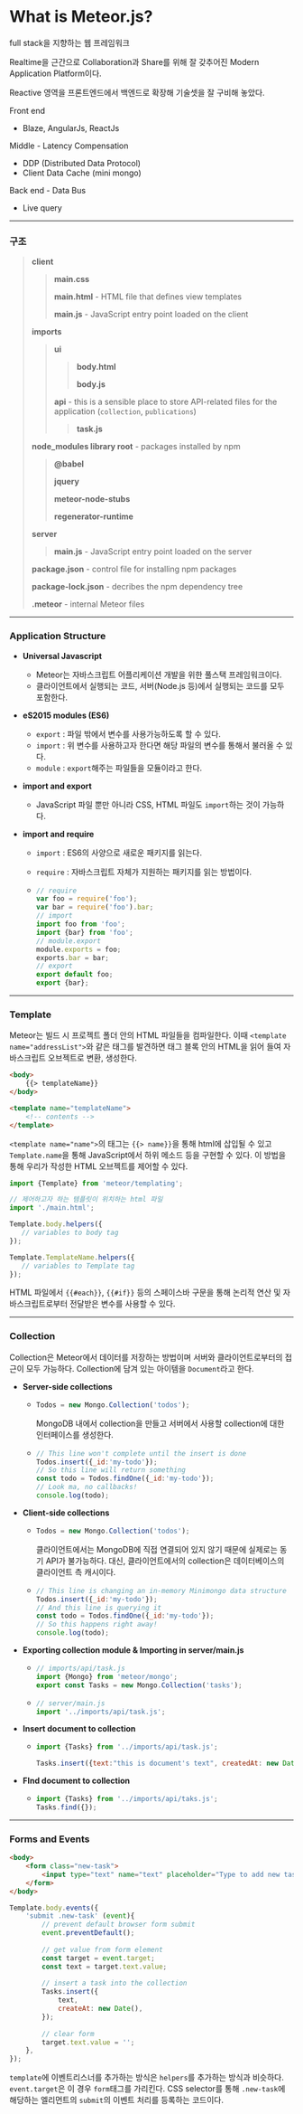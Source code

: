 # What is Meteor.js?

full stack을 지향하는 웹 프레임워크

Realtime을 근간으로 Collaboration과 Share를 위해 잘 갖추어진 Modern Application Platform이다.

Reactive 영역을 프론트엔드에서 백엔드로 확장해 기술셋을 잘 구비해 놓았다.

Front end 

* Blaze, AngularJs, ReactJs

Middle - Latency Compensation

* DDP (Distributed Data Protocol)
* Client Data Cache (mini mongo)

Back end - Data Bus

* Live query

***

### 구조

> **client**
>
> > **main.css**
> >
> > **main.html** - HTML file that defines view templates
> >
> > **main.js** - JavaScript entry point loaded on the client
>
> **imports**
>
> > **ui**
> >
> > > **body.html**
> > >
> > > **body.js**
> >
> > **api** - this is a sensible place to store API-related files for the application (`collection`, `publications`)
> >
> > > **task.js**
>
> **node_modules library root** - packages installed by npm
>
> > **@babel**
> >
> > **jquery**
> >
> > **meteor-node-stubs**
> >
> > **regenerator-runtime**
>
> **server**
>
> > **main.js** - JavaScript entry point loaded on the server
>
> **package.json** - control file for installing npm packages
>
> **package-lock.json** - decribes the npm dependency tree
>
> **.meteor** - internal Meteor files

***

### Application Structure

* **Universal Javascript**

  * Meteor는 자바스크립트 어플리케이션 개발을 위한 풀스택 프레임워크이다.
  * 클라이언트에서 실행되는 코드, 서버(Node.js 등)에서 실행되는 코드를 모두 포함한다.

* **eS2015 modules (ES6)**

  * `export` : 파일 밖에서 변수를 사용가능하도록 할 수 있다.
  * `import` : 위 변수를 사용하고자 한다면 해당 파일의 변수를 통해서 불러올 수 있다.
  * `module` : `export`해주는 파일들을 모듈이라고 한다.

* **import and export**

  * JavaScript 파일 뿐만 아니라 CSS, HTML 파일도 `import`하는 것이 가능하다.

* **import and require**

  * `import` : ES6의 사양으로 새로운 패키지를 읽는다.

  * `require` : 자바스크립트 자체가 지원하는 패키지를 읽는 방법이다.

  * ```javascript
    // require
    var foo = require('foo');
    var bar = require('foo').bar;
    // import
    import foo from 'foo';
    import {bar} from 'foo';
    // module.export
    module.exports = foo;
    exports.bar = bar;
    // export
    export default foo;
    export {bar};
    ```

***

### **Template**

Meteor는 빌드 시 프로젝트 폴더 안의 HTML 파일들을 컴파일한다. 이때 `<template name="addressList">`와 같은 태그를 발견하면 태그 블록 안의 HTML을 읽어 들여 자바스크립트 오브젝트로 변환, 생성한다. 

```html
<body>
    {{> templateName}}
</body>

<template name="templateName">
    <!-- contents -->
</template>
```

`<template name="name">`의 태그는 `{{> name}}`을 통해 html에 삽입될 수 있고 `Template.name`을 통해 JavaScript에서 하위 메소드 등을 구현할 수 있다. 이 방법을 통해 우리가 작성한 HTML 오브젝트를 제어할 수 있다. 

```javascript
import {Template} from 'meteor/templating';

// 제어하고자 하는 템플릿이 위치하는 html 파일
import './main.html'; 

Template.body.helpers({
   // variables to body tag 
});

Template.TemplateName.helpers({
   // variables to Template tag
});
```

HTML 파일에서 `{{#each}}`, `{{#if}}` 등의 스페이스바 구문을 통해 논리적 연산 및 자바스크립트로부터 전달받은 변수를 사용할 수 있다.

***

### Collection

Collection은 Meteor에서 데이터를 저장하는 방법이며 서버와 클라이언트로부터의 접근이 모두 가능하다.
Collection에 담겨 있는 아이템을 `Document`라고 한다.

* **Server-side collections**

  * ```javascript
    Todos = new Mongo.Collection('todos');
    ```

    MongoDB 내에서 collection을 만들고 서버에서 사용할 collection에 대한 인터페이스를 생성한다.

  * ```javascript
    // This line won't complete until the insert is done
    Todos.insert({_id:'my-todo'});
    // So this line will return something
    const todo = Todos.findOne({_id:'my-todo'});
    // Look ma, no callbacks!
    console.log(todo);
    ```

* **Client-side collections**

  * ```javascript
    Todos = new Mongo.Collection('todos');
    ```

    클라이언트에서는 MongoDB에 직접 연결되어 있지 않기 때문에 실제로는 동기 API가 불가능하다.
    대신, 클라이언트에서의 collection은 데이터베이스의 클라이언트 측 캐시이다.

  * ```javascript
    // This line is changing an in-memory Minimongo data structure
    Todos.insert({_id:'my-todo'});
    // And this line is querying it
    const todo = Todos.findOne({_id:'my-todo'});
    // So this happens right away!
    console.log(todo);
    ```
  
* **Exporting collection module & Importing in server/main.js**

  * ```javascript
    // imports/api/task.js
    import {Mongo} from 'meteor/mongo';
    export const Tasks = new Mongo.Collection('tasks');
    ```

  * ```javascript
    // server/main.js
    import '../imports/api/task.js';
    ```

* **Insert document to collection**

  * ```javascript
    import {Tasks} from '../imports/api/task.js';
    
    Tasks.insert({text:"this is document's text", createdAt: new Date()});
    ```

* **FInd document to collection**

  * ```javascript
    import {Tasks} from '../imports/api/taks.js';
    Tasks.find({});
    ```

***

### Forms and Events

```html
<body>
	<form class="new-task">
    	<input type="text" name="text" placeholder="Type to add new tasks"/>
	</form>
</body>
```

```javascript
Template.body.events({
    'submit .new-task' (event){
        // prevent default browser form submit
        event.preventDefault();
        
        // get value from form element
        const target = event.target;
        const text = target.text.value;
        
        // insert a task into the collection
        Tasks.insert({
            text,
            createAt: new Date(),
        });
        
        // clear form
        target.text.value = '';
    },
});
```

`template`에 이벤트리스너를 추가하는 방식은 `helpers`를 추가하는 방식과 비슷하다.
`event.target`은 이 경우 `form`태그를 가리킨다.
CSS selector를 통해 `.new-task`에 해당하는 엘리먼트의 `submit`의 이벤트 처리를 등록하는 코드이다.